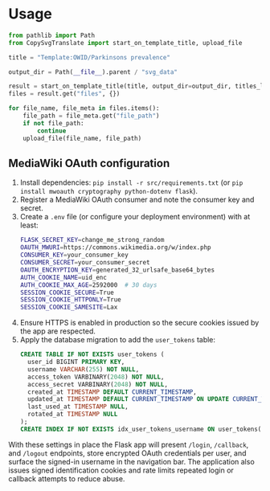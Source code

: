 
# Usage

```python
from pathlib import Path
from CopySvgTranslate import start_on_template_title, upload_file

title = "Template:OWID/Parkinsons prevalence"

output_dir = Path(__file__).parent / "svg_data"

result = start_on_template_title(title, output_dir=output_dir, titles_limit=None, overwrite=False)
files = result.get("files", {})

for file_name, file_meta in files.items():
    file_path = file_meta.get("file_path")
    if not file_path:
        continue
    upload_file(file_name, file_path)

```

## MediaWiki OAuth configuration

1. Install dependencies: `pip install -r src/requirements.txt` (or `pip install mwoauth cryptography python-dotenv flask`).
2. Register a MediaWiki OAuth consumer and note the consumer key and secret.
3. Create a `.env` file (or configure your deployment environment) with at least:
   ```bash
   FLASK_SECRET_KEY=change_me_strong_random
   OAUTH_MWURI=https://commons.wikimedia.org/w/index.php
   CONSUMER_KEY=your_consumer_key
   CONSUMER_SECRET=your_consumer_secret
   OAUTH_ENCRYPTION_KEY=generated_32_urlsafe_base64_bytes
   AUTH_COOKIE_NAME=uid_enc
   AUTH_COOKIE_MAX_AGE=2592000  # 30 days
   SESSION_COOKIE_SECURE=True
   SESSION_COOKIE_HTTPONLY=True
   SESSION_COOKIE_SAMESITE=Lax
   ```
4. Ensure HTTPS is enabled in production so the secure cookies issued by the app are respected.
5. Apply the database migration to add the `user_tokens` table:
   ```sql
   CREATE TABLE IF NOT EXISTS user_tokens (
     user_id BIGINT PRIMARY KEY,
     username VARCHAR(255) NOT NULL,
     access_token VARBINARY(2048) NOT NULL,
     access_secret VARBINARY(2048) NOT NULL,
     created_at TIMESTAMP DEFAULT CURRENT_TIMESTAMP,
     updated_at TIMESTAMP DEFAULT CURRENT_TIMESTAMP ON UPDATE CURRENT_TIMESTAMP,
     last_used_at TIMESTAMP NULL,
     rotated_at TIMESTAMP NULL
   );
   CREATE INDEX IF NOT EXISTS idx_user_tokens_username ON user_tokens(username);
   ```

With these settings in place the Flask app will present `/login`, `/callback`, and `/logout` endpoints, store encrypted OAuth credentials per user, and surface the signed-in username in the navigation bar. The application also issues signed identification cookies and rate limits repeated login or callback attempts to reduce abuse.
